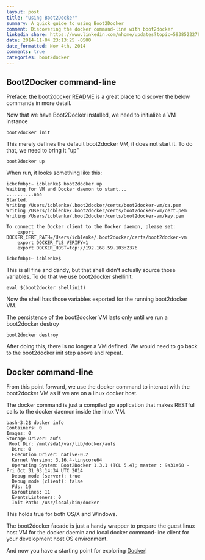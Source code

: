 ```yaml
---
layout: post
title: "Using Boot2Docker"
summary: A quick guide to using Boot2Docker
comment: Discovering the docker command-line with boot2docker
linkedin_share: https://www.linkedin.com/nhome/updates?topic=5938522278869348352
date: 2014-11-04 23:13:25 -0500
date_formatted: Nov 4th, 2014
comments: true
categories: boot2docker
---
```


Boot2Docker command-line
------------------------

Preface: the [boot2docker README](https://github.com/boot2docker/boot2docker) is a great place to discover the below commands in more detail.

Now that we have Boot2Docker installed, we need to initialize a VM instance

    boot2docker init

This merely defines the default boot2docker VM, it does not start it. To do that, we need to bring it "up"

    boot2docker up

When run, it looks something like this:

    icbcfmbp:~ icblenke$ boot2docker up
    Waiting for VM and Docker daemon to start...
    ..........ooo
    Started.
    Writing /Users/icblenke/.boot2docker/certs/boot2docker-vm/ca.pem
    Writing /Users/icblenke/.boot2docker/certs/boot2docker-vm/cert.pem
    Writing /Users/icblenke/.boot2docker/certs/boot2docker-vm/key.pem

    To connect the Docker client to the Docker daemon, please set:
        export DOCKER_CERT_PATH=/Users/icblenke/.boot2docker/certs/boot2docker-vm
        export DOCKER_TLS_VERIFY=1
        export DOCKER_HOST=tcp://192.168.59.103:2376

    icbcfmbp:~ icblenke$

This is all fine and dandy, but that shell didn't actually source those variables. To do that we use boot2docker shellinit:

    eval $(boot2docker shellinit)

Now the shell has those variables exported for the running boot2docker VM.

The persistence of the boot2docker VM lasts only until we run a boot2docker destroy

    boot2docker destroy

After doing this, there is no longer a VM defined. We would need to go back to the boot2docker init step above and repeat.

Docker command-line
-------------------

From this point forward, we use the docker command to interact with the boot2docker VM as if we are on a linux docker host.

The docker command is just a compiled go application that makes RESTful calls to the docker daemon inside the linux VM.

    bash-3.2$ docker info
    Containers: 0
    Images: 0
    Storage Driver: aufs
     Root Dir: /mnt/sda1/var/lib/docker/aufs
      Dirs: 0
      Execution Driver: native-0.2
      Kernel Version: 3.16.4-tinycore64
      Operating System: Boot2Docker 1.3.1 (TCL 5.4); master : 9a31a68 - Fri Oct 31 03:14:34 UTC 2014
      Debug mode (server): true
      Debug mode (client): false
      Fds: 10
      Goroutines: 11
      EventsListeners: 0
      Init Path: /usr/local/bin/docker

This holds true for both OS/X and Windows. 

The boot2docker facade is just a handy wrapper to prepare the guest linux host VM for the docker daemin and local docker command-line client for your development host OS environment.

And now you have a starting point for exploring [Docker](http://docker.io)!

